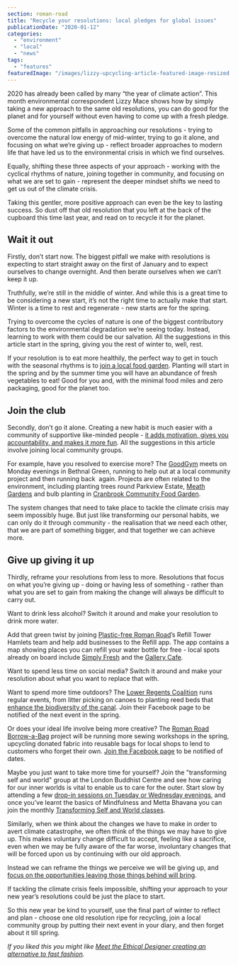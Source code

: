 ```yaml
---
section: roman-road
title: "Recycle your resolutions: local pledges for global issues"
publicationDate: "2020-01-12"
categories: 
  - "environment"
  - "local"
  - "news"
tags: 
  - "features"
featuredImage: "/images/lizzy-upcycling-article-featured-image-resized.jpg"
---
```


2020 has already been called by many “the year of climate action”. This month environmental correspondent Lizzy Mace shows how by simply taking a new approach to the same old resolutions, you can do good for the planet and for yourself without even having to come up with a fresh pledge.

Some of the common pitfalls in approaching our resolutions - trying to overcome the natural low energy of mid-winter, trying to go it alone, and focusing on what we’re giving up - reflect broader approaches to modern life that have led us to the environmental crisis in which we find ourselves.

Equally, shifting these three aspects of your approach - working with the cyclical rhythms of nature, joining together in community, and focusing on what we are set to gain - represent the deeper mindset shifts we need to get us out of the climate crisis.

Taking this gentler, more positive approach can even be the key to lasting success. So dust off that old resolution that you left at the back of the cupboard this time last year, and read on to recycle it for the planet.

## Wait it out

Firstly, don’t start now. The biggest pitfall we make with resolutions is expecting to start straight away on the first of January and to expect ourselves to change overnight. And then berate ourselves when we can’t keep it up.

Truthfully, we’re still in the middle of winter. And while this is a great time to be considering a new start, it’s not the right time to actually make that start. Winter is a time to rest and regenerate - new starts are for the spring.

Trying to overcome the cycles of nature is one of the biggest contributory factors to the environmental degradation we’re seeing today. Instead, learning to work with them could be our salvation. All the suggestions in this article start in the spring, giving you the rest of winter to, well, rest.

If your resolution is to eat more healthily, the perfect way to get in touch with the seasonal rhythms is to [join a local food garden](https://romanroadlondon.com/move-to-london-become-a-gardener/). Planting will start in the spring and by the summer time you will have an abundance of fresh vegetables to eat! Good for you and, with the minimal food miles and zero packaging, good for the planet too.

## Join the club

Secondly, don’t go it alone. Creating a new habit is much easier with a community of supportive like-minded people - [it adds motivation, gives you accountability, and makes it more fun](https://www.nifs.org/blog/five-reasons-to-find-a-workout-buddy-motivation-accountability-and-more). All the suggestions in this article involve joining local community groups.

For example, have you resolved to exercise more? The [GoodGym](https://www.goodgym.org/areas/tower-hamlets) meets on Monday evenings in Bethnal Green, running to help out at a local community project and then running back  again. Projects are often related to the environment, including planting trees round Parkview Estate, [Meath Gardens](https://romanroadlondon.com/friends-meath-gardens-mile-end/) and bulb planting in [Cranbrook Community Food Garden](https://romanroadlondon.com/cranbrook-community-food-garden-globe-town/).

The system changes that need to take place to tackle the climate crisis may seem impossibly huge. But just like transforming our personal habits, we can only do it through community - the realisation that we need each other, that we are part of something bigger, and that together we can achieve more.

## Give up giving it up

Thirdly, reframe your resolutions from less to more. Resolutions that focus on what you’re giving up - doing or having less of something - rather than what you are set to gain from making the change will always be difficult to carry out.

Want to drink less alcohol? Switch it around and make your resolution to drink more water.

Add that green twist by joining [Plastic-free Roman Road](https://www.facebook.com/groups/plasticfreeRoRd/)’s Refill Tower Hamlets team and help add businesses to the Refill app. The app contains a map showing places you can refill your water bottle for free - local spots already on board include [Simply Fresh](https://romanroadlondon.com/simply-fresh-globe-town-mehmet-guzel-interview/) and the [Gallery Cafe](https://romanroadlondon.com/gallery-cafe-bethnal-green-vegan-food-review/).

Want to spend less time on social media? Switch it around and make your resolution about what you want to replace that with.

Want to spend more time outdoors? The [Lower Regents Coalition](https://www.facebook.com/lowerregentscoalition/) runs regular events, from litter picking on canoes to planting reed beds that [enhance the biodiversity of the canal](https://romanroadlondon.com/reinventing-east-london-canals-lizzy-mace/). Join their Facebook page to be notified of the next event in the spring.

Or does your ideal life involve being more creative? The [Roman Road Borrow-a-Bag](https://www.facebook.com/romanroadborrowabag) project will be running more sewing workshops in the spring, upcycling donated fabric into reusable bags for local shops to lend to customers who forget their own. [Join the Facebook page](https://www.facebook.com/lowerregentscoalition/) to be notified of dates.

Maybe you just want to take more time for yourself? Join the "transforming self and world" group at the London Buddhist Centre and see how caring for our inner worlds is vital to enable us to care for the outer. Start slow by attending a few [drop-in sessions on Tuesday or Wednesday evenings](https://www.lbc.org.uk/events/meditation/tuesday-and-wednesday-evening-class.html), and once you’ve learnt the basics of Mindfulness and Metta Bhavana you can join the monthly [Transforming Self and World classes](https://www.lbc.org.uk/search-results.html?search=transforming+self+and+world&id=132).

Similarly, when we think about the changes we have to make in order to avert climate catastrophe, we often think of the things we may have to give up. This makes voluntary change difficult to accept, feeling like a sacrifice, even when we may be fully aware of the far worse, involuntary changes that will be forced upon us by continuing with our old approach.

Instead we can reframe the things we perceive we will be giving up, and [focus on the opportunities leaving those things behind will bring](https://newclimate.org/2018/09/09/climate-opportunity-report/).

If tackling the climate crisis feels impossible, shifting your approach to your new year’s resolutions could be just the place to start.

So this new year be kind to yourself, use the final part of winter to reflect and plan - choose one old resolution ripe for recycling, join a local community group by putting their next event in your diary, and then forget about it till spring.

_If you liked this you might like [Meet the Ethical Designer creating an alternative to fast fashion](https://romanroadlondon.com/ethical-designer-creating-alternative-to-fast-fashion/)._
